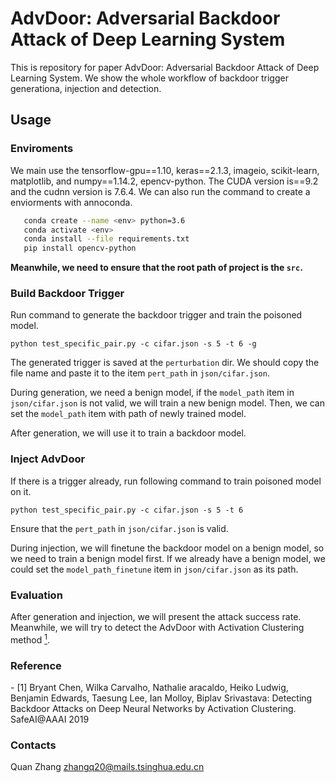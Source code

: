 # AdvDoor: Adversarial Backdoor Attack of Deep Learning System
This is repository for paper AdvDoor: Adversarial Backdoor Attack of Deep Learning System. 
We show the whole workflow of backdoor trigger generationa, injection and detection.
## Usage
### Enviroments
We main use the tensorflow-gpu==1.10, keras==2.1.3, imageio, scikit-learn, matplotlib, and numpy==1.14.2, epencv-python. The CUDA version is==9.2 and the cudnn version is 7.6.4. We can also run the command to create a enviorments with annoconda.

 ``` bash
    conda create --name <env> python=3.6
    conda activate <env>
    conda install --file requirements.txt
    pip install opencv-python 
```

**Meanwhile, we need to ensure that the root path of project is the `src`.**

 ### Build Backdoor Trigger
 Run command to generate the backdoor trigger and train the poisoned model.

 ``` python test_specific_pair.py -c cifar.json -s 5 -t 6 -g ```

The generated trigger is saved at the `perturbation` dir. We should copy the file name and paste it to the item `pert_path` in `json/cifar.json`.

During generation, we need a benign model, if the `model_path` item in `json/cifar.json` is not valid, we will train a new benign model. Then, we can set the `model_path` item with path of newly trained model.

After generation, we will use it to train a backdoor model.

 ### Inject AdvDoor

If there is a trigger already, run following command to train poisoned model on it.

 ``` python test_specific_pair.py -c cifar.json -s 5 -t 6 ```

 Ensure that the `pert_path` in `json/cifar.json` is valid.

 During injection, we will finetune the backdoor model on a benign model, so we need to train a benign model first. If we already have a benign model, we could set the `model_path_finetune` item in `json/cifar.json` as its path.


### Evaluation
After generation and injection, we will present the attack success rate.
Meanwhile, we will try to detect the AdvDoor with Activation Clustering method [<sup>1</sup>](#activation_clustering).


### Reference

<div id="activation_clustering"></div>
- [1] Bryant Chen, Wilka Carvalho, Nathalie aracaldo, Heiko Ludwig, Benjamin Edwards, Taesung Lee, Ian Molloy, Biplav Srivastava: Detecting Backdoor Attacks on Deep Neural Networks by Activation Clustering. SafeAI@AAAI 2019


### Contacts
Quan Zhang zhangq20@mails.tsinghua.edu.cn
